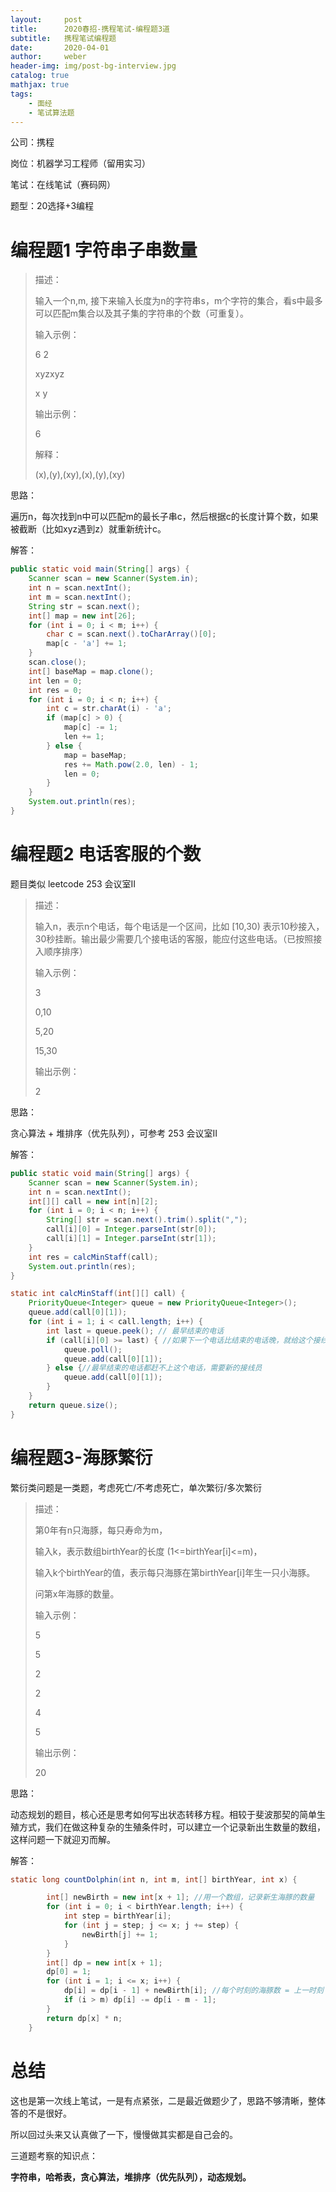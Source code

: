 ```yaml
---
layout:     post
title:      2020春招-携程笔试-编程题3道
subtitle:   携程笔试编程题
date:       2020-04-01
author:     weber
header-img: img/post-bg-interview.jpg
catalog: true
mathjax: true
tags:
    - 面经
	- 笔试算法题
---
```


公司：携程

岗位：机器学习工程师（留用实习）

笔试：在线笔试（赛码网）

题型：20选择+3编程

# 编程题1 字符串子串数量

> 描述：
>
> 输入一个n,m, 接下来输入长度为n的字符串s，m个字符的集合，看s中最多可以匹配m集合以及其子集的字符串的个数（可重复）。
>
> 输入示例：
>
> 6 2
>
> xyzxyz
>
> x y
>
> 输出示例：
>
> 6
>
> 解释：
>
> (x),(y),(xy),(x),(y),(xy)

思路：

遍历n，每次找到n中可以匹配m的最长子串c，然后根据c的长度计算个数，如果被截断（比如xyz遇到z）就重新统计c。

解答：

```java
public static void main(String[] args) {
    Scanner scan = new Scanner(System.in);
    int n = scan.nextInt();
    int m = scan.nextInt();
    String str = scan.next();
    int[] map = new int[26];
    for (int i = 0; i < m; i++) {
        char c = scan.next().toCharArray()[0];
        map[c - 'a'] += 1;
    }
    scan.close();
    int[] baseMap = map.clone();
    int len = 0;
    int res = 0;
    for (int i = 0; i < n; i++) {
        int c = str.charAt(i) - 'a';
        if (map[c] > 0) {
            map[c] -= 1;
            len += 1;
        } else {
            map = baseMap;
            res += Math.pow(2.0, len) - 1;
            len = 0;
        }
    }
    System.out.println(res);
}
```

# 编程题2 电话客服的个数

题目类似 leetcode 253 会议室II

> 描述：
>
> 输入n，表示n个电话，每个电话是一个区间，比如 [10,30) 表示10秒接入，30秒挂断。输出最少需要几个接电话的客服，能应付这些电话。（已按照接入顺序排序）
>
> 输入示例：
>
> 3
>
> 0,10
>
> 5,20
>
> 15,30
>
> 输出示例：
>
> 2

思路：

贪心算法 + 堆排序（优先队列），可参考 253 会议室II

解答：

```java
public static void main(String[] args) {
    Scanner scan = new Scanner(System.in);
    int n = scan.nextInt();
    int[][] call = new int[n][2];
    for (int i = 0; i < n; i++) {
        String[] str = scan.next().trim().split(",");
        call[i][0] = Integer.parseInt(str[0]);
        call[i][1] = Integer.parseInt(str[1]);
    }
    int res = calcMinStaff(call);
    System.out.println(res);
}

static int calcMinStaff(int[][] call) {
    PriorityQueue<Integer> queue = new PriorityQueue<Integer>();
    queue.add(call[0][1]);
    for (int i = 1; i < call.length; i++) {
        int last = queue.peek(); // 最早结束的电话
        if (call[i][0] >= last) { //如果下一个电话比结束的电话晚，就给这个接线员
            queue.poll();
            queue.add(call[0][1]);
        } else {//最早结束的电话都赶不上这个电话，需要新的接线员
            queue.add(call[0][1]);
        }
    }
    return queue.size();
}
```

# 编程题3-海豚繁衍

繁衍类问题是一类题，考虑死亡/不考虑死亡，单次繁衍/多次繁衍

> 描述：
>
> 第0年有n只海豚，每只寿命为m，
>
> 输入k，表示数组birthYear的长度 (1<=birthYear[i]<=m)，
>
> 输入k个birthYear的值，表示每只海豚在第birthYear[i]年生一只小海豚。
>
> 问第x年海豚的数量。
>
> 输入示例：
>
> 5 
>
> 5
>
> 2
>
> 2
>
> 4
>
> 5
>
> 输出示例：
>
> 20

思路：

动态规划的题目，核心还是思考如何写出状态转移方程。相较于斐波那契的简单生殖方式，我们在做这种复杂的生殖条件时，可以建立一个记录新出生数量的数组，这样问题一下就迎刃而解。

解答：

```java
static long countDolphin(int n, int m, int[] birthYear, int x) {

        int[] newBirth = new int[x + 1]; //用一个数组，记录新生海豚的数量
        for (int i = 0; i < birthYear.length; i++) {
            int step = birthYear[i];
            for (int j = step; j <= x; j += step) {
                newBirth[j] += 1;
            }
        }
        int[] dp = new int[x + 1];
        dp[0] = 1;
        for (int i = 1; i <= x; i++) {
            dp[i] = dp[i - 1] + newBirth[i]; //每个时刻的海豚数 = 上一时刻 + 该时刻新生 - 死亡
            if (i > m) dp[i] -= dp[i - m - 1];
        }
        return dp[x] * n;
    }
```

# 总结

这也是第一次线上笔试，一是有点紧张，二是最近做题少了，思路不够清晰，整体答的不是很好。

所以回过头来又认真做了一下，慢慢做其实都是自己会的。

三道题考察的知识点：

**字符串，哈希表，贪心算法，堆排序（优先队列），动态规划。**